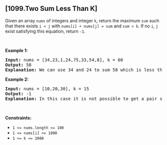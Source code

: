 ## [1099.Two Sum Less Than K]
<p>Given an array <code>nums</code> of integers and&nbsp;integer <code>k</code>, return the maximum <code>sum</code> such that there exists <code>i &lt; j</code> with <code>nums[i] + nums[j] = sum</code> and <code>sum &lt; k</code>. If no <code>i</code>, <code>j</code> exist satisfying this equation, return <code>-1</code>.</p>

<p>&nbsp;</p>
<p><strong class="example">Example 1:</strong></p>

<pre>
<strong>Input:</strong> nums = [34,23,1,24,75,33,54,8], k = 60
<strong>Output:</strong> 58
<strong>Explanation: </strong>We can use 34 and 24 to sum 58 which is less than 60.
</pre>

<p><strong class="example">Example 2:</strong></p>

<pre>
<strong>Input:</strong> nums = [10,20,30], k = 15
<strong>Output:</strong> -1
<strong>Explanation: </strong>In this case it is not possible to get a pair sum less that 15.
</pre>

<p>&nbsp;</p>
<p><strong>Constraints:</strong></p>

<ul>
	<li><code>1 &lt;= nums.length &lt;= 100</code></li>
	<li><code>1 &lt;= nums[i] &lt;= 1000</code></li>
	<li><code>1 &lt;= k &lt;= 2000</code></li>
</ul>
